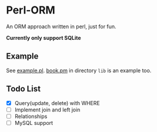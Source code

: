 # Perl-ORM
An ORM approach written in perl, just for fun.

**Currently only support SQLite**

## Example
See [example.pl](example.pl).
[book.pm](lib/book.pm) in directory `lib` is an example too.

## Todo List

- [x] Query(update, delete) with WHERE
- [ ] Implement join and left join
- [ ] Relationships
- [ ] MySQL support
